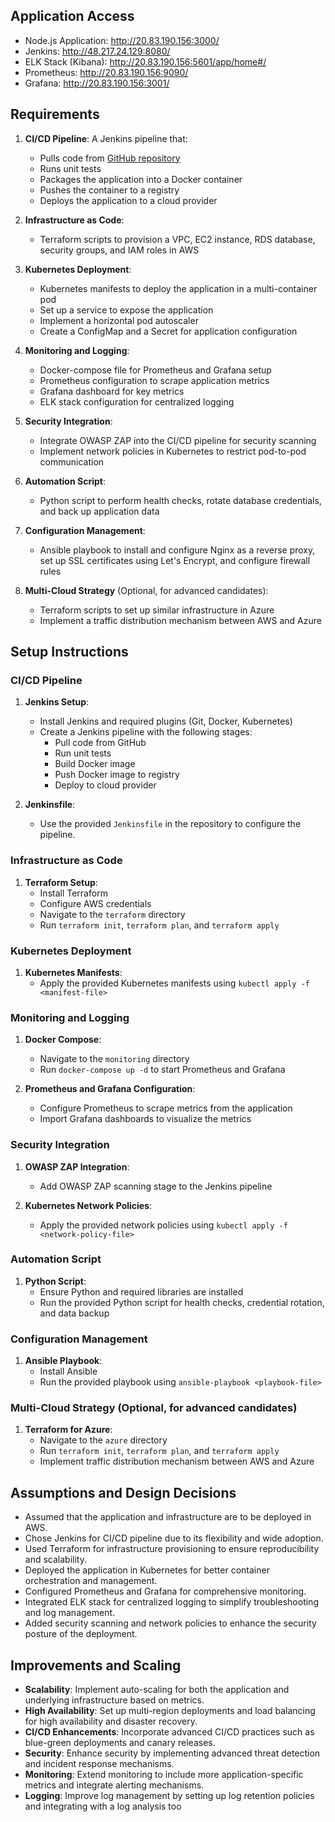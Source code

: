 Application Access
------------------

-   Node.js Application: <http://20.83.190.156:3000/>
-   Jenkins: <http://48.217.24.129:8080/>
-   ELK Stack (Kibana): <http://20.83.190.156:5601/app/home#/>
-   Prometheus: <http://20.83.190.156:9090/>
-   Grafana: <http://20.83.190.156:3001/>

Requirements
------------

1.  **CI/CD Pipeline**: A Jenkins pipeline that:

    -   Pulls code from [GitHub repository](https://github.com/amarthakur0/nodejs-api-template)
    -   Runs unit tests
    -   Packages the application into a Docker container
    -   Pushes the container to a registry
    -   Deploys the application to a cloud provider
2.  **Infrastructure as Code**:

    -   Terraform scripts to provision a VPC, EC2 instance, RDS database, security groups, and IAM roles in AWS
3.  **Kubernetes Deployment**:

    -   Kubernetes manifests to deploy the application in a multi-container pod
    -   Set up a service to expose the application
    -   Implement a horizontal pod autoscaler
    -   Create a ConfigMap and a Secret for application configuration
4.  **Monitoring and Logging**:

    -   Docker-compose file for Prometheus and Grafana setup
    -   Prometheus configuration to scrape application metrics
    -   Grafana dashboard for key metrics
    -   ELK stack configuration for centralized logging
5.  **Security Integration**:

    -   Integrate OWASP ZAP into the CI/CD pipeline for security scanning
    -   Implement network policies in Kubernetes to restrict pod-to-pod communication
6.  **Automation Script**:

    -   Python script to perform health checks, rotate database credentials, and back up application data
7.  **Configuration Management**:

    -   Ansible playbook to install and configure Nginx as a reverse proxy, set up SSL certificates using Let's Encrypt, and configure firewall rules
8.  **Multi-Cloud Strategy** (Optional, for advanced candidates):

    -   Terraform scripts to set up similar infrastructure in Azure
    -   Implement a traffic distribution mechanism between AWS and Azure

Setup Instructions
------------------

### CI/CD Pipeline

1.  **Jenkins Setup**:

    -   Install Jenkins and required plugins (Git, Docker, Kubernetes)
    -   Create a Jenkins pipeline with the following stages:
        -   Pull code from GitHub
        -   Run unit tests
        -   Build Docker image
        -   Push Docker image to registry
        -   Deploy to cloud provider
2.  **Jenkinsfile**:

    -   Use the provided `Jenkinsfile` in the repository to configure the pipeline.

### Infrastructure as Code

1.  **Terraform Setup**:
    -   Install Terraform
    -   Configure AWS credentials
    -   Navigate to the `terraform` directory
    -   Run `terraform init`, `terraform plan`, and `terraform apply`

### Kubernetes Deployment

1.  **Kubernetes Manifests**:
    -   Apply the provided Kubernetes manifests using `kubectl apply -f <manifest-file>`

### Monitoring and Logging

1.  **Docker Compose**:

    -   Navigate to the `monitoring` directory
    -   Run `docker-compose up -d` to start Prometheus and Grafana
2.  **Prometheus and Grafana Configuration**:

    -   Configure Prometheus to scrape metrics from the application
    -   Import Grafana dashboards to visualize the metrics

### Security Integration

1.  **OWASP ZAP Integration**:

    -   Add OWASP ZAP scanning stage to the Jenkins pipeline
2.  **Kubernetes Network Policies**:

    -   Apply the provided network policies using `kubectl apply -f <network-policy-file>`

### Automation Script

1.  **Python Script**:
    -   Ensure Python and required libraries are installed
    -   Run the provided Python script for health checks, credential rotation, and data backup

### Configuration Management

1.  **Ansible Playbook**:
    -   Install Ansible
    -   Run the provided playbook using `ansible-playbook <playbook-file>`

### Multi-Cloud Strategy (Optional, for advanced candidates)

1.  **Terraform for Azure**:
    -   Navigate to the `azure` directory
    -   Run `terraform init`, `terraform plan`, and `terraform apply`
    -   Implement traffic distribution mechanism between AWS and Azure

Assumptions and Design Decisions
--------------------------------

-   Assumed that the application and infrastructure are to be deployed in AWS.
-   Chose Jenkins for CI/CD pipeline due to its flexibility and wide adoption.
-   Used Terraform for infrastructure provisioning to ensure reproducibility and scalability.
-   Deployed the application in Kubernetes for better container orchestration and management.
-   Configured Prometheus and Grafana for comprehensive monitoring.
-   Integrated ELK stack for centralized logging to simplify troubleshooting and log management.
-   Added security scanning and network policies to enhance the security posture of the deployment.

Improvements and Scaling
------------------------

-   **Scalability**: Implement auto-scaling for both the application and underlying infrastructure based on metrics.
-   **High Availability**: Set up multi-region deployments and load balancing for high availability and disaster recovery.
-   **CI/CD Enhancements**: Incorporate advanced CI/CD practices such as blue-green deployments and canary releases.
-   **Security**: Enhance security by implementing advanced threat detection and incident response mechanisms.
-   **Monitoring**: Extend monitoring to include more application-specific metrics and integrate alerting mechanisms.
-   **Logging**: Improve log management by setting up log retention policies and integrating with a log analysis too